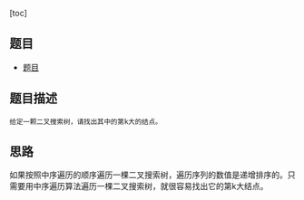 [toc]

## 题目
- [题目](https://blog.csdn.net/gatieme/article/details/51902530)

## 题目描述
```text
给定一颗二叉搜索树，请找出其中的第k大的结点。
```

## 思路
如果按照中序遍历的顺序遍历一棵二叉搜索树，遍历序列的数值是递增排序的。只需要用中序遍历算法遍历一棵二叉搜索树，就很容易找出它的第k大结点。
